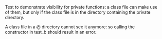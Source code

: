 Test to demonstrate visibility for private functions: a class file can make
use of them, but only if the class file is in the directory containing the
private directory.

A class file in a @ directory cannot see it anymore: so calling the
constructor in test_b should result in an error.
